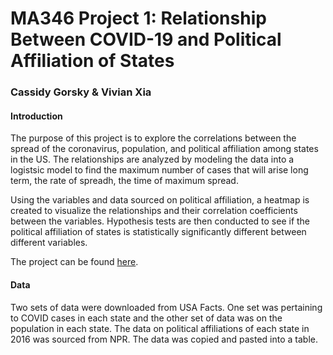 # MA346 Project 1: Relationship Between COVID-19 and Political Affiliation of States
### Cassidy Gorsky & Vivian Xia

#### Introduction
The purpose of this project is to explore the correlations 
between the spread of the coronavirus, population, and political affiliation among states in the US. The relationships 
are analyzed by modeling the data into a logistsic model to find the maximum number of cases that will arise long term,
the rate of spreadh, the time of maximum spread.

Using the variables and data sourced on political affiliation, a heatmap is created to visualize the 
relationships and their correlation coefficients between the variables. Hypothesis tests are then conducted
to see if the political affiliation of states is statistically significantly different between different variables.

The project can be found [here](https://deepnote.com/publish/04a5033c-8d00-4670-9979-6fd82d7af9d6).

#### Data
Two sets of data were downloaded from USA Facts. One set was pertaining to COVID cases in each state and the other set of data was on the population in each state. The data on political affiliations of each state in 2016 was sourced from NPR. The data was copied and pasted into a table.
